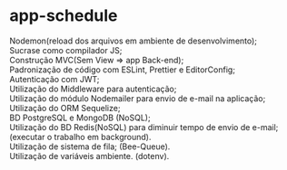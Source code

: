 # app-schedule
Nodemon(reload dos arquivos em ambiente de desenvolvimento); <br />
Sucrase como compilador JS; <br />
Construção MVC(Sem View => app Back-end); <br />
Padronização de código com ESLint, Prettier e EditorConfig; <br />
Autenticação com JWT; <br />
Utilização do Middleware para autenticação; <br />
Utilização do módulo Nodemailer para envio de e-mail na aplicação; <br />
Utilização do ORM Sequelize; <br />
BD PostgreSQL e MongoDB (NoSQL); <br />
Utilização do BD Redis(NoSQL) para diminuir tempo de envio de e-mail; (executar o trabalho em background). <br />
Utilização de sistema de fila; (Bee-Queue). <br />
Utilização de variáveis ambiente. (dotenv).<br />
